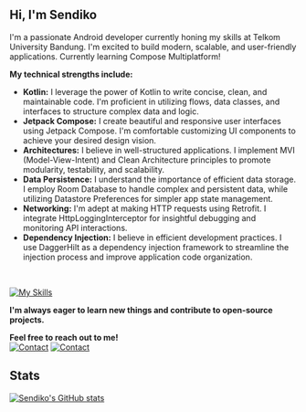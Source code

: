 ##  Hi, I'm Sendiko

I'm a passionate Android developer currently honing my skills at Telkom University Bandung. I'm excited to build modern, scalable, and user-friendly applications. Currently learning Compose Multiplatform!

**My technical strengths include:**
* **Kotlin:** I leverage the power of Kotlin to write concise, clean, and maintainable code. I'm proficient in utilizing flows, data classes, and interfaces to structure complex data and logic.
* **Jetpack Compose:** I create beautiful and responsive user interfaces using Jetpack Compose. I'm comfortable customizing UI components to achieve your desired design vision.
* **Architectures:** I believe in well-structured applications. I implement MVI (Model-View-Intent) and Clean Architecture principles to promote modularity, testability, and scalability.
* **Data Persistence:** I understand the importance of efficient data storage. I employ Room Database to handle complex and persistent data, while utilizing Datastore Preferences for simpler app state management.
* **Networking:** I'm adept at making HTTP requests using Retrofit. I integrate HttpLoggingInterceptor for insightful debugging and monitoring API interactions.
* **Dependency Injection:** I believe in efficient development practices. I use DaggerHilt as a dependency injection framework to streamline the injection process and improve application code organization.
<br>

[![My Skills](https://skillicons.dev/icons?i=androidstudio,gradle,kotlin,git,postman&theme=dark)]()
<br>

**I'm always eager to learn new things and contribute to open-source projects.**

**Feel free to reach out to me!**
<br> 
[![Contact](https://skillicons.dev/icons?i=gmail)](mailto:rizkysendiko7@gmail.com) [![Contact](https://skillicons.dev/icons?i=instagram)](https://instagram.com/sendiko__
) 

Stats
---
[![Sendiko's GitHub stats](https://github-readme-stats.vercel.app/api?username=Sendiko&layout=compact&theme=radical)](https://github.com/anuraghazra/github-readme-stats)
<!---
Sendiko/Sendiko is a ✨ special ✨ repository because its `README.md` (this file) appears on your GitHub profile.
You can click the Preview link to take a look at your changes.
--->
